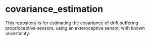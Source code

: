 # covariance_estimation
This repository is for estimating the covariance of drift suffering proprioceptive sensors, using an exteroceptive sensor, with known uncertainty.

